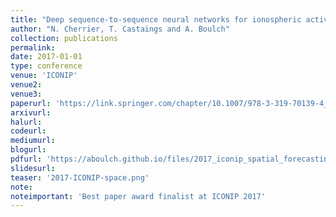 ```yaml
---
title: "Deep sequence-to-sequence neural networks for ionospheric activity map prediction"
author: "N. Cherrier, T. Castaings and A. Boulch"
collection: publications
permalink:
date: 2017-01-01
type: conference
venue: 'ICONIP'
venue2: 
venue3:
paperurl: 'https://link.springer.com/chapter/10.1007/978-3-319-70139-4_55'
arxivurl: 
halurl: 
codeurl: 
mediumurl: 
blogurl: 
pdfurl: 'https://aboulch.github.io/files/2017_iconip_spatial_forecasting.pdf'
slidesurl: 
teaser: '2017-ICONIP-space.png'
note:
noteimportant: 'Best paper award finalist at ICONIP 2017'
---									
```

